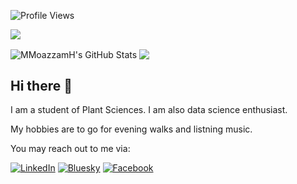 ![Profile Views](https://visitcount.itsvg.in/api?id=MMoazzamH&label=Profile%20Views&color=12&pretty=true)

<p align="left">
  <img src="https://visitcount.itsvg.in/api?id=MMoazzamH&label=Profile%20Views&color=3&pretty=true" />
</p>

<p align="left">
  <img align="center" src="https://github-readme-stats.vercel.app/api?username=MMoazzamH&show_icons=true&theme=dracula&rank_icon=github" alt="MMoazzamH's GitHub Stats" />
  <img align="center" src="https://github-readme-stats.vercel.app/api/top-langs/?username=MMoazzamH&layout=compact&theme=dracula" />

  
## Hi there 👋


I am a student of Plant Sciences. I am also data science enthusiast. 

My hobbies are to go for evening walks and listning music.

You may reach out to me via:


[![LinkedIn](https://img.shields.io/badge/LinkedIn-0077B5?style=for-the-badge&logo=linkedin&logoColor=white)](https://www.linkedin.com/in/moazzam372/)
[![Bluesky](https://img.shields.io/badge/Bluesky-0077B5?style=for-the-badge&logo=Bluesky&logoColor=white)](https://bsky.app/profile/muhammadmh.bsky.social)
[![Facebook](https://img.shields.io/badge/Facebook-0077B5?style=for-the-badge&logo=Facebook&logoColor=white)](https://www.facebook.com/profile.php?id=100036990192783)


